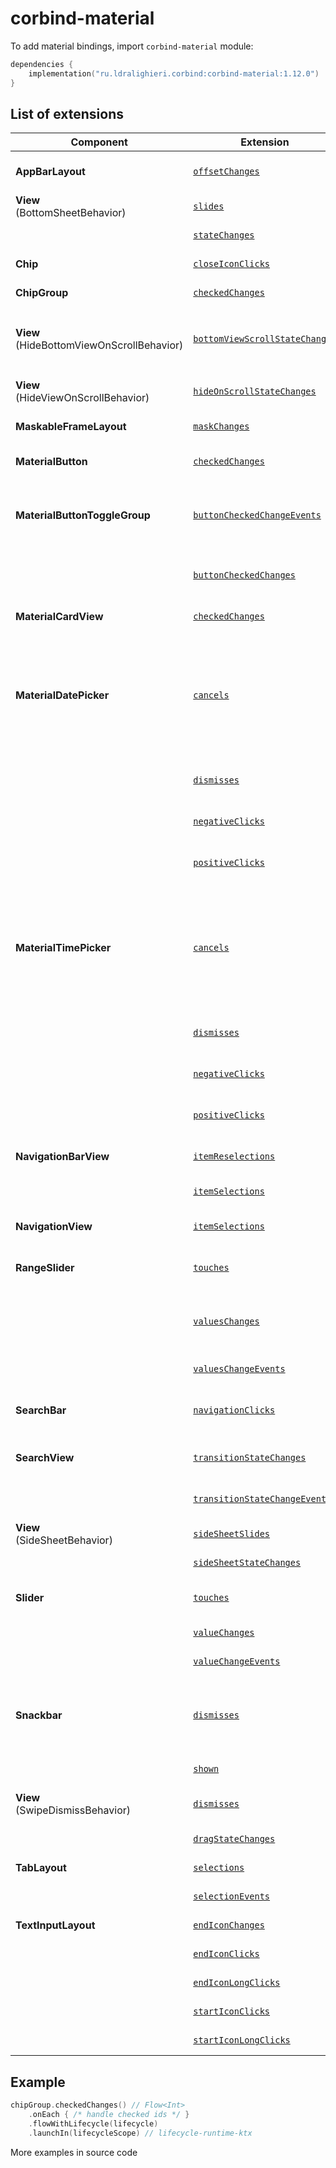 ﻿
# corbind-material

To add material bindings, import `corbind-material` module:

```kotlin
dependencies {
    implementation("ru.ldralighieri.corbind:corbind-material:1.12.0")
}
```

## List of extensions

| Component                                    | Extension                                                                                     | Description                                                                                                                                                                                                                                          |
|----------------------------------------------|-----------------------------------------------------------------------------------------------|------------------------------------------------------------------------------------------------------------------------------------------------------------------------------------------------------------------------------------------------------|
| **AppBarLayout**                             | [`offsetChanges`][AppBarLayout_offsetChanges]                                                 | Called when the AppBarLayout's layout offset has been changed                                                                                                                                                                                        |
| **View**<br>(BottomSheetBehavior)            | [`slides`][BottomSheetBehavior_slides]                                                        | Called when the bottom sheet is being dragged.                                                                                                                                                                                                       |
|                                              | [`stateChanges`][BottomSheetBehavior_stateChanges]                                            | Called when the bottom sheet changes its state.                                                                                                                                                                                                      |
| **Chip**                                     | [`closeIconClicks`][Chip_closeIconClicks]                                                     | Called when the chip’s close icon is clicked.                                                                                                                                                                                                        |
| **ChipGroup**                                | [`checkedChanges`][ChipGroup_checkedChanges]                                                  | Called when the checked chips are changed.                                                                                                                                                                                                           |
| **View**<br>(HideBottomViewOnScrollBehavior) | [`bottomViewScrollStateChanges`][HideBottomViewOnScrollBehavior_bottomViewScrollStateChanges] | (Deprecated) Called when the bottom view changes its scrolled state. `Deprecated, use hideOnScrollStateChanges`.                                                                                                                                     |
| **View**<br>(HideViewOnScrollBehavior)       | [`hideOnScrollStateChanges`][HideBottomViewOnScrollBehavior_hideOnScrollStateChanges]         | Called when the bottom view changes its scrolled state.                                                                                                                                                                                              |
| **MaskableFrameLayout**                      | [`maskChanges`][MaskableFrameLayout_maskChanges]                                              | Called when changes in a mask's RectF occur.                                                                                                                                                                                                         |
| **MaterialButton**                           | [`checkedChanges`][MaterialButton_checkedChanges]                                             | Called when the checked state of a MaterialButton has changed.                                                                                                                                                                                       |
| **MaterialButtonToggleGroup**                | [`buttonCheckedChangeEvents`][MaterialButtonToggleGroup_buttonCheckedChangeEvents]            | Called when a `MaterialButton` in this group is checked or unchecked (only *not* in single selection mode).                                                                                                                                          |
|                                              | [`buttonCheckedChanges`][MaterialButtonToggleGroup_buttonCheckedChanges]                      | Called when a `MaterialButton` in this group is checked (only in single selection mode).                                                                                                                                                             |
| **MaterialCardView**                         | [`checkedChanges`][MaterialCardView_checkedChanges]                                           | Called when the card checked state changes.                                                                                                                                                                                                          |
| **MaterialDatePicker**                       | [`cancels`][MaterialDatePicker_cancels]                                                       | Called when the user cancels the date picker via back button or a touch outside the view. It is not called when the user clicks the cancel button. To add a listener for use when the user clicks the cancel button, use `negativeClicks` extension. |
|                                              | [`dismisses`][MaterialDatePicker_dismisses]                                                   | Called whenever the date picker is dismissed, no matter how it is dismissed.                                                                                                                                                                         |
|                                              | [`negativeClicks`][MaterialDatePicker_negativeClicks]                                         | Called when the user clicks the date picker cancel button.                                                                                                                                                                                           |
|                                              | [`positiveClicks`][MaterialDatePicker_positiveClicks]                                         | Called when the user confirms a valid selection of the date.                                                                                                                                                                                         |
| **MaterialTimePicker**                       | [`cancels`][MaterialTimePicker_cancels]                                                       | Called when the user cancels the time picker via back button or a touch outside the view. It is not called when the user clicks the cancel button. To add a listener for use when the user clicks the cancel button, use `negativeClicks` extension. |
|                                              | [`dismisses`][MaterialTimePicker_dismisses]                                                   | Called whenever the time picker is dismissed, no matter how it is dismissed.                                                                                                                                                                         |
|                                              | [`negativeClicks`][MaterialTimePicker_negativeClicks]                                         | Called when the user clicks the time picker cancel button.                                                                                                                                                                                           |
|                                              | [`positiveClicks`][MaterialTimePicker_positiveClicks]                                         | Called when the user confirms a valid selection of the time.                                                                                                                                                                                         |
| **NavigationBarView**                        | [`itemReselections`][NavigationBarView_itemReselections]                                      | Called when the currently selected navigation item is reselected.                                                                                                                                                                                    |
|                                              | [`itemSelections`][NavigationBarView_itemSelections]                                          | Called when a navigation item is selected.                                                                                                                                                                                                           |
| **NavigationView**                           | [`itemSelections`][NavigationView_itemSelections]                                             | Called when an item in the navigation menu is selected.                                                                                                                                                                                              |
| **RangeSlider**                              | [`touches`][RangeSlider_touches]                                                              | Called when a range slider's touch event is being started/stopped.                                                                                                                                                                                   |
|                                              | [`valuesChanges`][RangeSlider_valuesChanges]                                                  | Called a range slider's value is changed. This is called for all existing values to check all the current values use.                                                                                                                                |
|                                              | [`valuesChangeEvents`][RangeSlider_valuesChangeEvents]                                        | A more advanced version of the `valuesChanges`.                                                                                                                                                                                                      |
| **SearchBar**                                | [`navigationClicks`][SearchBar_navigationClicks]                                              | Called whenever the user clicks the navigation button at the start of the searchbar.                                                                                                                                                                 |
| **SearchView**                               | [`transitionStateChanges`][SearchView_transitionStateChanges]                                 | Called when the given `SearchView's` transition state has changed.                                                                                                                                                                                   |
|                                              | [`transitionStateChangeEvents`][SearchView_transitionStateChangeEvents]                       | A more advanced version of the `transitionStateChanges`.                                                                                                                                                                                             |
| **View**<br>(SideSheetBehavior)              | [`sideSheetSlides`][SideSheetBehavior_sideSheetSlides]                                        | Called when the side sheet is being dragged.                                                                                                                                                                                                         |
|                                              | [`sideSheetStateChanges`][SideSheetBehavior_sideSheetStateChanges]                            | Called when the side sheet changes its state.                                                                                                                                                                                                        |
| **Slider**                                   | [`touches`][Slider_touches]                                                                   | Called when a slider's touch event is being started/stopped.                                                                                                                                                                                         |
|                                              | [`valueChanges`][Slider_valueChanges]                                                         | Called a slider's value is changed.                                                                                                                                                                                                                  |
|                                              | [`valueChangeEvents`][Slider_valueChangeEvents]                                               | A more advanced version of the `valueChanges`.                                                                                                                                                                                                       |
| **Snackbar**                                 | [`dismisses`][Snackbar_dismisses]                                                             | Called when the given Snackbar has been dismissed, either through a time-out, having been manually dismissed, or an action being clicked.                                                                                                            |
|                                              | [`shown`][Snackbar_shown]                                                                     | Called when the given Snackbar is visible.                                                                                                                                                                                                           |
| **View**<br>(SwipeDismissBehavior)           | [`dismisses`][SwipeDismissBehavior_dismisses]                                                 | Called when view has been dismissed via swiping.                                                                                                                                                                                                     |
|                                              | [`dragStateChanges`][SwipeDismissBehavior_dragStateChanges]                                   | Called when the drag state has changed.                                                                                                                                                                                                              |
| **TabLayout**                                | [`selections`][TabLayout_selections]                                                          | Called when a tab enters the selected state.                                                                                                                                                                                                         |
|                                              | [`selectionEvents`][TabLayout_selectionEvents]                                                | A more advanced version of the `selections`.                                                                                                                                                                                                         |
| **TextInputLayout**                          | [`endIconChanges`][TextInputLayout_endIconChanges]                                            | Called when the end icon changes.                                                                                                                                                                                                                    |
|                                              | [`endIconClicks`][TextInputLayout_endIconClicks]                                              | Called when the end icon is clicked.                                                                                                                                                                                                                 |
|                                              | [`endIconLongClicks`][TextInputLayout_endIconLongClicks]                                      | Called when the end icon is long clicked.                                                                                                                                                                                                            |
|                                              | [`startIconClicks`][TextInputLayout_startIconClicks]                                          | Called when the start icon is clicked.                                                                                                                                                                                                               |
|                                              | [`startIconLongClicks`][TextInputLayout_startIconLongClicks]                                  | Called when the start icon is long clicked.                                                                                                                                                                                                          |

## Example

```kotlin
chipGroup.checkedChanges() // Flow<Int>
    .onEach { /* handle checked ids */ }
    .flowWithLifecycle(lifecycle)
    .launchIn(lifecycleScope) // lifecycle-runtime-ktx
```

More examples in source code

[AppBarLayout_offsetChanges]: https://github.com/LDRAlighieri/Corbind/blob/master/corbind-material/src/main/kotlin/ru/ldralighieri/corbind/material/AppBarLayoutOffsetChanges.kt
[BottomSheetBehavior_slides]: https://github.com/LDRAlighieri/Corbind/blob/master/corbind-material/src/main/kotlin/ru/ldralighieri/corbind/material/BottomSheetBehaviorSlides.kt
[BottomSheetBehavior_stateChanges]: https://github.com/LDRAlighieri/Corbind/blob/master/corbind-material/src/main/kotlin/ru/ldralighieri/corbind/material/BottomSheetBehaviorStateChanges.kt
[Chip_closeIconClicks]: https://github.com/LDRAlighieri/Corbind/blob/master/corbind-material/src/main/kotlin/ru/ldralighieri/corbind/material/ChipCloseIconClicks.kt
[ChipGroup_checkedChanges]: https://github.com/LDRAlighieri/Corbind/blob/master/corbind-material/src/main/kotlin/ru/ldralighieri/corbind/material/ChipGroupCheckedChanges.kt
[HideBottomViewOnScrollBehavior_bottomViewScrollStateChanges]: https://github.com/LDRAlighieri/Corbind/blob/master/corbind-material/src/main/kotlin/ru/ldralighieri/corbind/material/HideBottomViewOnScrollBehaviorScrollStateChanges.kt
[HideBottomViewOnScrollBehavior_hideOnScrollStateChanges]: https://github.com/LDRAlighieri/Corbind/blob/master/corbind-material/src/main/kotlin/ru/ldralighieri/corbind/material/HideViewOnScrollBehaviorScrollStateChanges.kt
[MaskableFrameLayout_maskChanges]: https://github.com/LDRAlighieri/Corbind/blob/master/corbind-material/src/main/kotlin/ru/ldralighieri/corbind/material/MaskableFrameLayoutMaskChanges.kt
[MaterialButton_checkedChanges]: https://github.com/LDRAlighieri/Corbind/blob/master/corbind-material/src/main/kotlin/ru/ldralighieri/corbind/material/MaterialButtonCheckedChanges.kt
[MaterialButtonToggleGroup_buttonCheckedChangeEvents]: https://github.com/LDRAlighieri/Corbind/blob/master/corbind-material/src/main/kotlin/ru/ldralighieri/corbind/material/MaterialButtonToggleGroupCheckedChangeEvents.kt
[MaterialButtonToggleGroup_buttonCheckedChanges]: https://github.com/LDRAlighieri/Corbind/blob/master/corbind-material/src/main/kotlin/ru/ldralighieri/corbind/material/MaterialButtonToggleGroupCheckedChanges.kt
[MaterialCardView_checkedChanges]: https://github.com/LDRAlighieri/Corbind/blob/master/corbind-material/src/main/kotlin/ru/ldralighieri/corbind/material/MaterialCardViewCheckedChanges.kt
[MaterialDatePicker_cancels]: https://github.com/LDRAlighieri/Corbind/blob/master/corbind-material/src/main/kotlin/ru/ldralighieri/corbind/material/MaterialDatePickerCancels.kt
[MaterialDatePicker_dismisses]: https://github.com/LDRAlighieri/Corbind/blob/master/corbind-material/src/main/kotlin/ru/ldralighieri/corbind/material/MaterialDatePickerDismisses.kt
[MaterialDatePicker_negativeClicks]: https://github.com/LDRAlighieri/Corbind/blob/master/corbind-material/src/main/kotlin/ru/ldralighieri/corbind/material/MaterialDatePickerNegativeClicks.kt
[MaterialDatePicker_positiveClicks]: https://github.com/LDRAlighieri/Corbind/blob/master/corbind-material/src/main/kotlin/ru/ldralighieri/corbind/material/MaterialDatePickerPositiveClicks.kt
[MaterialTimePicker_cancels]: https://github.com/LDRAlighieri/Corbind/blob/master/corbind-material/src/main/kotlin/ru/ldralighieri/corbind/material/MaterialTimePickerCancels.kt
[MaterialTimePicker_dismisses]: https://github.com/LDRAlighieri/Corbind/blob/master/corbind-material/src/main/kotlin/ru/ldralighieri/corbind/material/MaterialTimePickerDismisses.kt
[MaterialTimePicker_negativeClicks]: https://github.com/LDRAlighieri/Corbind/blob/master/corbind-material/src/main/kotlin/ru/ldralighieri/corbind/material/MaterialTimePickerNegativeClicks.kt
[MaterialTimePicker_positiveClicks]: https://github.com/LDRAlighieri/Corbind/blob/master/corbind-material/src/main/kotlin/ru/ldralighieri/corbind/material/MaterialTimePickerPositiveClicks.kt
[NavigationBarView_itemReselections]: https://github.com/LDRAlighieri/Corbind/blob/master/corbind-material/src/main/kotlin/ru/ldralighieri/corbind/material/NavigationBarViewItemReselections.kt
[NavigationBarView_itemSelections]: https://github.com/LDRAlighieri/Corbind/blob/master/corbind-material/src/main/kotlin/ru/ldralighieri/corbind/material/NavigationBarViewItemSelections.kt
[NavigationView_itemSelections]: https://github.com/LDRAlighieri/Corbind/blob/master/corbind-material/src/main/kotlin/ru/ldralighieri/corbind/material/NavigationViewItemSelections.kt
[RangeSlider_touches]: https://github.com/LDRAlighieri/Corbind/blob/master/corbind-material/src/main/kotlin/ru/ldralighieri/corbind/material/RangeSliderTouches.kt
[RangeSlider_valuesChanges]: https://github.com/LDRAlighieri/Corbind/blob/master/corbind-material/src/main/kotlin/ru/ldralighieri/corbind/material/RangeSliderValuesChanges.kt
[RangeSlider_valuesChangeEvents]: https://github.com/LDRAlighieri/Corbind/blob/master/corbind-material/src/main/kotlin/ru/ldralighieri/corbind/material/RangeSliderValuesChangeEvents.kt
[SearchBar_navigationClicks]: https://github.com/LDRAlighieri/Corbind/blob/master/corbind-material/src/main/kotlin/ru/ldralighieri/corbind/material/SearchBarNavigationClicks.kt
[SearchView_transitionStateChanges]: https://github.com/LDRAlighieri/Corbind/blob/master/corbind-material/src/main/kotlin/ru/ldralighieri/corbind/material/SearchViewTransitionStateChanges.kt
[SearchView_transitionStateChangeEvents]: https://github.com/LDRAlighieri/Corbind/blob/master/corbind-material/src/main/kotlin/ru/ldralighieri/corbind/material/SearchViewTransitionStateChangeEvents.kt
[SideSheetBehavior_sideSheetSlides]: https://github.com/LDRAlighieri/Corbind/blob/master/corbind-material/src/main/kotlin/ru/ldralighieri/corbind/material/SideSheetBehaviorSlides.kt
[SideSheetBehavior_sideSheetStateChanges]: https://github.com/LDRAlighieri/Corbind/blob/master/corbind-material/src/main/kotlin/ru/ldralighieri/corbind/material/SideSheetBehaviorStateChanges.kt
[Slider_touches]: https://github.com/LDRAlighieri/Corbind/blob/master/corbind-material/src/main/kotlin/ru/ldralighieri/corbind/material/SliderTouches.kt
[Slider_valueChanges]: https://github.com/LDRAlighieri/Corbind/blob/master/corbind-material/src/main/kotlin/ru/ldralighieri/corbind/material/SliderValueChanges.kt
[Slider_valueChangeEvents]: https://github.com/LDRAlighieri/Corbind/blob/master/corbind-material/src/main/kotlin/ru/ldralighieri/corbind/material/SliderValueChangeEvents.kt
[Snackbar_dismisses]: https://github.com/LDRAlighieri/Corbind/blob/master/corbind-material/src/main/kotlin/ru/ldralighieri/corbind/material/SnackbarDismisses.kt
[Snackbar_shown]: https://github.com/LDRAlighieri/Corbind/blob/master/corbind-material/src/main/kotlin/ru/ldralighieri/corbind/material/SnackbarShown.kt
[SwipeDismissBehavior_dismisses]: https://github.com/LDRAlighieri/Corbind/blob/master/corbind-material/src/main/kotlin/ru/ldralighieri/corbind/material/SwipeDismissBehaviorDesmisses.kt
[SwipeDismissBehavior_dragStateChanges]: https://github.com/LDRAlighieri/Corbind/blob/master/corbind-material/src/main/kotlin/ru/ldralighieri/corbind/material/SwipeDismissBehaviorDragStateChanges.kt
[TabLayout_selections]: https://github.com/LDRAlighieri/Corbind/blob/master/corbind-material/src/main/kotlin/ru/ldralighieri/corbind/material/TabLayoutSelections.kt
[TabLayout_selectionEvents]: https://github.com/LDRAlighieri/Corbind/blob/master/corbind-material/src/main/kotlin/ru/ldralighieri/corbind/material/TabLayoutSelectionEvents.kt
[TextInputLayout_endIconChanges]: https://github.com/LDRAlighieri/Corbind/blob/master/corbind-material/src/main/kotlin/ru/ldralighieri/corbind/material/TextInputLayoutEndIconChanges.kt
[TextInputLayout_endIconClicks]: https://github.com/LDRAlighieri/Corbind/blob/master/corbind-material/src/main/kotlin/ru/ldralighieri/corbind/material/TextInputLayoutEndIconClicks.kt
[TextInputLayout_endIconLongClicks]: https://github.com/LDRAlighieri/Corbind/blob/master/corbind-material/src/main/kotlin/ru/ldralighieri/corbind/material/TextInputLayoutEndIconLongClicks.kt
[TextInputLayout_startIconClicks]: https://github.com/LDRAlighieri/Corbind/blob/master/corbind-material/src/main/kotlin/ru/ldralighieri/corbind/material/TextInputLayoutStartIconClicks.kt
[TextInputLayout_startIconLongClicks]: https://github.com/LDRAlighieri/Corbind/blob/master/corbind-material/src/main/kotlin/ru/ldralighieri/corbind/material/TextInputLayoutStartIconLongClicks.kt
